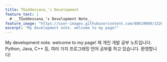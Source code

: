 ```yaml
---
title: TGoddessana_'s Development
feature_text: |
  # __TGoddessana_'s Development Note__
feature_image: "https://user-images.githubusercontent.com/88619089/132670466-c21162ff-6bd9-4b76-9ca8-843387c16862.jpg"
excerpt: "My development note. welcome to my page!"
---
```


My development note. welcome to my page!
제 개인 개발 공부 노트입니다.
Python, Java, C++ 등, 여러 가지 프로그래밍 언어 공부를 하고 있습니다.
환영합니다!

